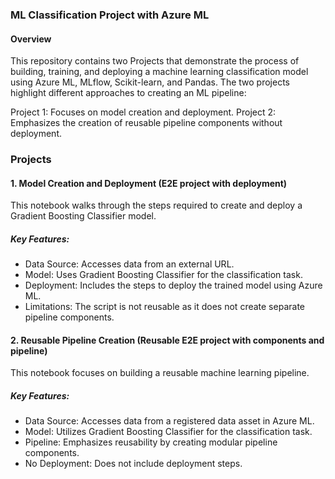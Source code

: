 ### ML Classification Project with Azure ML
#### Overview
This repository contains two Projects that demonstrate the process of building, training, and deploying a machine learning classification model using Azure ML, MLflow, Scikit-learn, and Pandas. The two projects highlight different approaches to creating an ML pipeline:

Project 1: Focuses on model creation and deployment.
Project 2: Emphasizes the creation of reusable pipeline components without deployment.
### Projects
#### 1. Model Creation and Deployment (E2E project with deployment)
This notebook walks through the steps required to create and deploy a Gradient Boosting Classifier model.

##### Key Features:
- Data Source: Accesses data from an external URL.
- Model: Uses Gradient Boosting Classifier for the classification task.
- Deployment: Includes the steps to deploy the trained model using Azure ML.
- Limitations: The script is not reusable as it does not create separate pipeline components.
#### 2. Reusable Pipeline Creation (Reusable E2E project with components and pipeline)
This notebook focuses on building a reusable machine learning pipeline.

##### Key Features:
- Data Source: Accesses data from a registered data asset in Azure ML.
- Model: Utilizes Gradient Boosting Classifier for the classification task.
- Pipeline: Emphasizes reusability by creating modular pipeline components.
- No Deployment: Does not include deployment steps.
